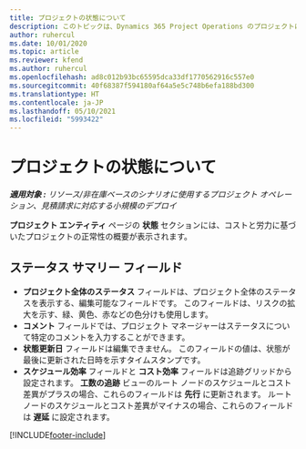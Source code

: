 ```yaml
---
title: プロジェクトの状態について
description: このトピックは、Dynamics 365 Project Operations のプロジェクトに割り当てられたステータスに関する情報を提供します。
author: ruhercul
ms.date: 10/01/2020
ms.topic: article
ms.reviewer: kfend
ms.author: ruhercul
ms.openlocfilehash: ad8c012b93bc65595dca33df1770562916c557e0
ms.sourcegitcommit: 40f68387f594180af64a5e5c748b6efa188bd300
ms.translationtype: HT
ms.contentlocale: ja-JP
ms.lasthandoff: 05/10/2021
ms.locfileid: "5993422"
---
```

# <a name="understand-project-status"></a>プロジェクトの状態について

_**適用対象 :** リソース/非在庫ベースのシナリオに使用するプロジェクト オペレーション、見積請求に対応する小規模のデプロイ_


**プロジェクト エンティティ** ページの **状態** セクションには、コストと労力に基づいたプロジェクトの正常性の概要が表示されます。


## <a name="status-summary-fields"></a>ステータス サマリー フィールド

- **プロジェクト全体のステータス** フィールドは、プロジェクト全体のステータスを表示する、編集可能なフィールドです。 このフィールドは、リスクの拡大を示す、緑、黄色、赤などの色分けも使用します。 
- **コメント** フィールドでは、プロジェクト マネージャーはステータスについて特定のコメントを入力することができます。 
- **状態更新日** フィールドは編集できません。 このフィールドの値は、状態が最後に更新された日時を示すタイムスタンプです。
- **スケジュール効率** フィールドと **コスト効率** フィールドは追跡グリッドから設定されます。 **工数の追跡** ビューのルート ノードのスケジュールとコスト差異がプラスの場合、これらのフィールドは **先行** に更新されます。 ルート ノードのスケジュールとコスト差異がマイナスの場合、これらのフィールドは **遅延** に設定されます。


[!INCLUDE[footer-include](../includes/footer-banner.md)]